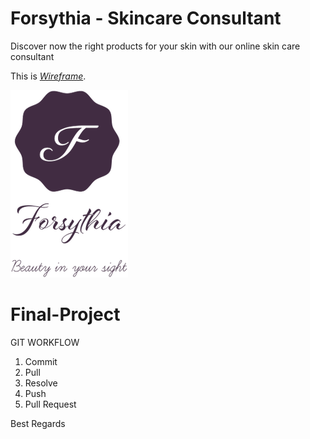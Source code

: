 # Forsythia - Skincare Consultant

Discover now the right products for your skin with our online skin care consultant

This is *[Wireframe](https://www.figma.com/file/QBPZDic4S27cCefF9G2kQg/Beauty-Website?node-id=0%3A1)*.

![Forsythia Beauty Skincare!](./assets/logo.png "San Juan Mountains")

# Final-Project

GIT WORKFLOW

1. Commit
2. Pull
3. Resolve
4. Push
5. Pull Request

Best Regards
